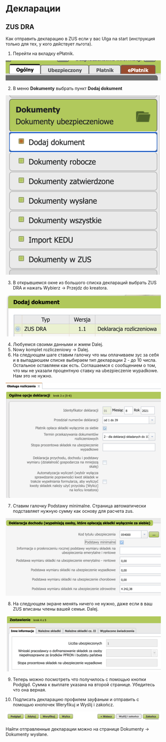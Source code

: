 # Декларации

## ZUS DRA

Как отправить декларацию в ZUS если у вас Ulga na start (инструкция только для тех, у кого действует льгота).

1. Перейти на вкладку ePłatnik.

![Choose ePłatnik tab][1]

2. В меню **Dokumenty** выбрать пункт **Dodaj dokument**

![Dodaj dokument][2]

3. В открывшемся окне из большого списка
деклараций выбрать ZUS DRA и нажать Wybierz -> Przejdz do kreatora.

![Choose ZUS DRA][3]

4. Любуемся своими данными и жмем Dalej.
5. Nowy komplet rozliczeniowy -> Dalej.
6. На следующем шаге ставим галочку что мы оплачиваем зус за себя
и в выпадаюшем списке выбираем тип декларации 2 - до 10 числа. Остальное оставляем как есть.
Соглашаемся с сообщением о том, что мы не указали процентную ставку на ubezpieczenie wypadkowe. Нам это не нужно.

![basic declaration options][6]

7. Ставим галочку Podstawy minimalne. Страница автоматически подставляет нужную сумму как основу для расчета zus.

![Podstawy minimalne][7]

8. На следующем экране менять ничего не нужно, даже
если в ваш ZUS вписаны члены вашей семьи. Dalej.

![Nothing to change][8]

9. Теперь можно посмотреть что получилось с помощью кнопки Podgląd.
Сумма к выплате указана на второй странице. Убедитесь что она верная.

10. Подписать декларацию профилем зауфаным и отправить с помощью кнопочек Weryfikuj и Wyślij i zakończ.

![Weryfikuj и Wyślij i zakończ][10]

Найти отправленные декларации можно на странице Dokumenty -> Dokumenty wysłane.

[1]: images/zus-dra-1.png
[2]: images/zus-dra-2.png
[3]: images/zus-dra-3.png
[6]: images/zus-dra-6.png
[7]: images/zus-dra-7.png
[8]: images/zus-dra-8.png
[10]: images/zus-dra-10.png